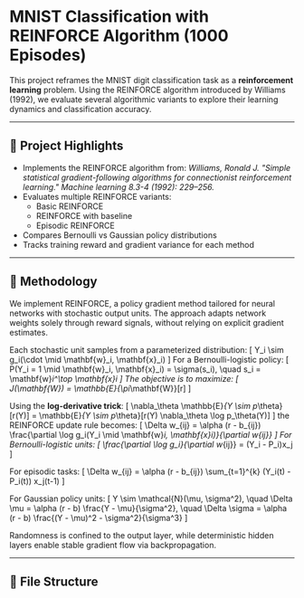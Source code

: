 # MNIST Classification with REINFORCE Algorithm (1000 Episodes)

This project reframes the MNIST digit classification task as a **reinforcement learning** problem. Using the REINFORCE algorithm introduced by Williams (1992), we evaluate several algorithmic variants to explore their learning dynamics and classification accuracy.

---

## 🧠 Project Highlights

- Implements the REINFORCE algorithm from:
  *Williams, Ronald J. "Simple statistical gradient-following algorithms for connectionist reinforcement learning." Machine learning 8.3-4 (1992): 229–256.*
- Evaluates multiple REINFORCE variants:
  - Basic REINFORCE
  - REINFORCE with baseline
  - Episodic REINFORCE
- Compares Bernoulli vs Gaussian policy distributions
- Tracks training reward and gradient variance for each method

---

## 📐 Methodology

We implement REINFORCE, a policy gradient method tailored for neural networks with stochastic output units. The approach adapts network weights solely through reward signals, without relying on explicit gradient estimates.

Each stochastic unit samples from a parameterized distribution:
\[
Y_i \sim g_i(\cdot \mid \mathbf{w}_i, \mathbf{x}_i)
\]
For a Bernoulli-logistic policy:
\[
P(Y_i = 1 \mid \mathbf{w}_i, \mathbf{x}_i) = \sigma(s_i), \quad s_i = \mathbf{w}_i^\top \mathbf{x}_i
\]
The objective is to maximize:
\[
J(\mathbf{W}) = \mathbb{E}_{\pi_\mathbf{W}}[r]
\]

Using the **log-derivative trick**:
\[
\nabla_\theta \mathbb{E}_{Y \sim p_\theta}[r(Y)] = \mathbb{E}_{Y \sim p_\theta}[r(Y) \nabla_\theta \log p_\theta(Y)]
\]
the REINFORCE update rule becomes:
\[
\Delta w_{ij} = \alpha (r - b_{ij}) \frac{\partial \log g_i(Y_i \mid \mathbf{w}_i, \mathbf{x}_i)}{\partial w_{ij}}
\]
For Bernoulli-logistic units:
\[
\frac{\partial \log g_i}{\partial w_{ij}} = (Y_i - P_i)x_j
\]

For episodic tasks:
\[
\Delta w_{ij} = \alpha (r - b_{ij}) \sum_{t=1}^{k} (Y_i(t) - P_i(t)) x_j(t-1)
\]

For Gaussian policy units:
\[
Y \sim \mathcal{N}(\mu, \sigma^2), \quad
\Delta \mu = \alpha (r - b) \frac{Y - \mu}{\sigma^2}, \quad
\Delta \sigma = \alpha (r - b) \frac{(Y - \mu)^2 - \sigma^2}{\sigma^3}
\]

Randomness is confined to the output layer, while deterministic hidden layers enable stable gradient flow via backpropagation.

---

## 📁 File Structure

